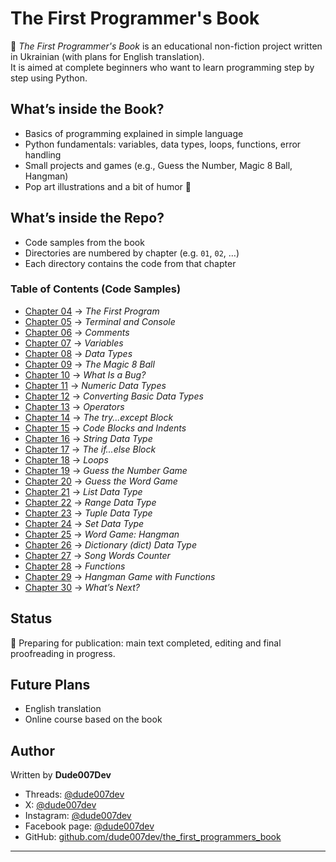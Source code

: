 # The First Programmer's Book

📘 _The First Programmer's Book_ is an educational non-fiction project written in Ukrainian (with plans for English translation).  
It is aimed at complete beginners who want to learn programming step by step using Python.

## What’s inside the Book?

- Basics of programming explained in simple language
- Python fundamentals: variables, data types, loops, functions, error handling
- Small projects and games (e.g., Guess the Number, Magic 8 Ball, Hangman)
- Pop art illustrations and a bit of humor 🙂

## What’s inside the Repo?

- Code samples from the book
- Directories are numbered by chapter (e.g. `01`, `02`, …)
- Each directory contains the code from that chapter

### Table of Contents (Code Samples)

- [Chapter 04](chapters/04/) → _The First Program_
- [Chapter 05](chapters/05/) → _Terminal and Console_
- [Chapter 06](chapters/06/) → _Comments_
- [Chapter 07](chapters/07/) → _Variables_
- [Chapter 08](chapters/08/) → _Data Types_
- [Chapter 09](chapters/09/) → _The Magic 8 Ball_
- [Chapter 10](chapters/10/) → _What Is a Bug?_
- [Chapter 11](chapters/11/) → _Numeric Data Types_
- [Chapter 12](chapters/12/) → _Converting Basic Data Types_
- [Chapter 13](chapters/13/) → _Operators_
- [Chapter 14](chapters/14/) → _The try...except Block_
- [Chapter 15](chapters/15/) → _Code Blocks and Indents_
- [Chapter 16](chapters/16/) → _String Data Type_
- [Chapter 17](chapters/17/) → _The if...else Block_
- [Chapter 18](chapters/18/) → _Loops_
- [Chapter 19](chapters/19/) → _Guess the Number Game_
- [Chapter 20](chapters/20/) → _Guess the Word Game_
- [Chapter 21](chapters/21/) → _List Data Type_
- [Chapter 22](chapters/22/) → _Range Data Type_
- [Chapter 23](chapters/23/) → _Tuple Data Type_
- [Chapter 24](chapters/24/) → _Set Data Type_
- [Chapter 25](chapters/25/) → _Word Game: Hangman_
- [Chapter 26](chapters/26/) → _Dictionary (dict) Data Type_
- [Chapter 27](chapters/27/) → _Song Words Counter_
- [Chapter 28](chapters/28/) → _Functions_
- [Chapter 29](chapters/29/) → _Hangman Game with Functions_
- [Chapter 30](chapters/30/) → _What’s Next?_

## Status

🚀 Preparing for publication: main text completed, editing and final proofreading in progress.

## Future Plans

- English translation
- Online course based on the book

## Author

Written by **Dude007Dev**

- Threads: [@dude007dev](https://www.instagram.com/dude007dev/)
- X: [@dude007dev](https://x.com/Dude007Dev)
- Instagram: [@dude007dev](https://www.threads.net/@dude007dev)
- Facebook page: [@dude007dev](https://www.facebook.com/profile.php?id=61578435568875)
- GitHub: [github.com/dude007dev/the_first_programmers_book](https://github.com/dude007dev/the_first_programmers_book)  

---

